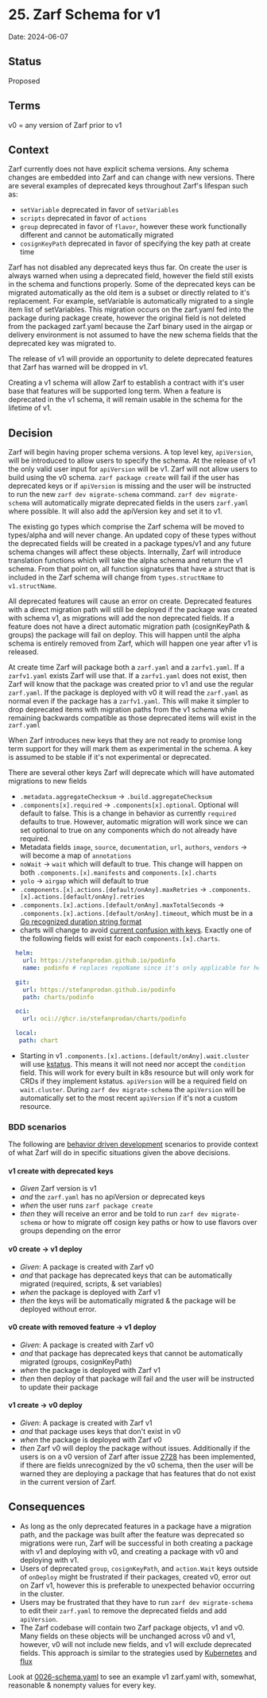 # 25. Zarf Schema for v1

Date: 2024-06-07

## Status

Proposed

## Terms
v0 = any version of Zarf prior to v1

## Context

Zarf currently does not have explicit schema versions. Any schema changes are embedded into Zarf and can change with new versions. There are several examples of deprecated keys throughout Zarf's lifespan such as:

- `setVariable` deprecated in favor of `setVariables`
- `scripts` deprecated in favor of `actions`
- `group` deprecated in favor of `flavor`, however these work functionally different and cannot be automatically migrated
- `cosignKeyPath` deprecated in favor of specifying the key path at create time

Zarf has not disabled any deprecated keys thus far. On create the user is always warned when using a deprecated field, however the field still exists in the schema and functions properly. Some of the deprecated keys can be migrated automatically as the old item is a subset or directly related to it's replacement. For example, setVariable is automatically migrated to a single item list of setVariables. This migration occurs on the zarf.yaml fed into the package during package create, however the original field is not deleted from the packaged zarf.yaml because the Zarf binary used in the airgap or delivery environment is not assumed to have the new schema fields that the deprecated key was migrated to.

The release of v1 will provide an opportunity to delete deprecated features that Zarf has warned will be dropped in v1.

Creating a v1 schema will allow Zarf to establish a contract with it's user base that features will be supported long term. When a feature is deprecated in the v1 schema, it will remain usable in the schema for the lifetime of v1.

## Decision

Zarf will begin having proper schema versions. A top level key, `apiVersion`, will be introduced to allow users to specify the schema. At the release of v1 the only valid user input for `apiVersion` will be v1. Zarf will not allow users to build using the v0 schema. `zarf package create` will fail if the user has deprecated keys or if `apiVersion` is missing and the user will be instructed to run the new `zarf dev migrate-schema` command. `zarf dev migrate-schema` will automatically migrate deprecated fields in the users `zarf.yaml` where possible. It will also add the apiVersion key and set it to v1.

The existing go types which comprise the Zarf schema will be moved to types/alpha and will never change. An updated copy of these types without the deprecated fields will be created in a package types/v1 and any future schema changes will affect these objects. Internally, Zarf will introduce translation functions which will take the alpha schema and return the v1 schema. From that point on, all function signatures that have a struct that is included in the Zarf schema will change from `types.structName` to `v1.structName`.

All deprecated features will cause an error on create. Deprecated features with a direct migration path will still be deployed if the package was created with schema v1, as migrations will add the non deprecated fields. If a feature does not have a direct automatic migration path (cosignKeyPath & groups) the package will fail on deploy. This will happen until the alpha schema is entirely removed from Zarf, which will happen one year after v1 is released.

At create time Zarf will package both a `zarf.yaml` and a `zarfv1.yaml`. If a `zarfv1.yaml` exists Zarf will use that. If a `zarfv1.yaml` does not exist, then Zarf will know that the package was created prior to v1 and use the regular `zarf.yaml`. If the package is deployed with v0 it will read the `zarf.yaml` as normal even if the package has a `zarfv1.yaml`. This will make it simpler to drop deprecated items with migration paths from the v1 schema while remaining backwards compatible as those deprecated items will exist in the `zarf.yaml`

When Zarf introduces new keys that they are not ready to promise long term support for they will mark them as experimental in the schema. A key is assumed to be stable if it's not experimental or deprecated.

There are several other keys Zarf will deprecate which will have automated migrations to new fields
- `.metadata.aggregateChecksum` -> `.build.aggregateChecksum`
- `.components[x].required` -> `.components[x].optional`. Optional will default to false. This is a change in behavior as currently `required` defaults to true. However, automatic migration will work since we can set optional to true on any components which do not already have required.
- Metadata fields `image`, `source`, `documentation`, `url`, `authors`, `vendors` -> will become a map of `annotations`
- `noWait` -> `wait` which will default to true. This change will happen on both `.components.[x].manifests` and `components.[x].charts`
- `yolo` -> `airgap` which will default to true
- `.components.[x].actions.[default/onAny].maxRetries` -> `.components.[x].actions.[default/onAny].retries`
- `.components.[x].actions.[default/onAny].maxTotalSeconds` -> `.components.[x].actions.[default/onAny].timeout`, which must be in a [Go recognized duration string format](https://pkg.go.dev/time#ParseDuration)
- charts will change to avoid [current confusion with keys](https://github.com/defenseunicorns/zarf/issues/2245). Exactly one of the following fields will exist for each `components.[x].charts`.
```yaml
  helm:
    url: https://stefanprodan.github.io/podinfo
    name: podinfo # replaces repoName since it's only applicable for helm repos

  git:
    url: https://stefanprodan.github.io/podinfo
    path: charts/podinfo

  oci:
    url: oci://ghcr.io/stefanprodan/charts/podinfo

  local:
   path: chart
```
- Starting in v1 `.components.[x].actions.[default/onAny].wait.cluster` will use [kstatus](https://github.com/kubernetes-sigs/cli-utils/blob/master/pkg/kstatus/README.md). This means it will not need nor accept the `condition` field. This will work for every built in k8s resource but will only work for CRDs if they implement kstatus. `apiVersion` will be a required field on `wait.cluster`. During `zarf dev migrate-schema` the `apiVersion` will be automatically set to the most recent `apiVersion` if it's not a custom resource.

### BDD scenarios
The following are [behavior driven development](https://en.wikipedia.org/wiki/Behavior-driven_development) scenarios to provide context of what Zarf will do in specific situations given the above decisions.

#### v1 create with deprecated keys
- *Given* Zarf version is v1
- *and* the `zarf.yaml` has no apiVersion or deprecated keys
- *when* the user runs `zarf package create`
- *then* they will receive an error and be told to run `zarf dev migrate-schema` or how to migrate off cosign key paths or how to use flavors over groups depending on the error

#### v0 create -> v1 deploy
- *Given*: A package is created with Zarf v0
- *and* that package has deprecated keys that can be automatically migrated (required, scripts, & set variables)
- *when* the package is deployed with Zarf v1
- *then* the keys will be automatically migrated & the package will be deployed without error.

#### v0 create with removed feature -> v1 deploy
- *Given*: A package is created with Zarf v0
- *and* that package has deprecated keys that cannot be automatically migrated (groups, cosignKeyPath)
- *when* the package is deployed with Zarf v1
- *then* then deploy of that package will fail and the user will be instructed to update their package

#### v1 create -> v0 deploy
- *Given*: A package is created with Zarf v1
- *and* that package uses keys that don't exist in v0
- *when* the package is deployed with Zarf v0
- *then* Zarf v0 will deploy the package without issues. Additionally if the users is on a v0 version of Zarf after issue [2728](https://github.com/defenseunicorns/zarf/issues/2728) has been implemented, if there are fields unrecognized by the v0 schema, then the user will be warned they are deploying a package that has features that do not exist in the current version of Zarf.

## Consequences
- As long as the only deprecated features in a package have a migration path, and the package was built after the feature was deprecated so migrations were run, Zarf will be successful in both creating a package with v1 and deploying with v0, and creating a package with v0 and deploying with v1.
- Users of deprecated `group`, `cosignKeyPath`, and `action.Wait` keys outside of `onDeploy` might be frustrated if their packages, created v0, error out on Zarf v1, however this is preferable to unexpected behavior occurring in the cluster.
- Users may be frustrated that they have to run `zarf dev migrate-schema` to edit their `zarf.yaml` to remove the deprecated fields and add `apiVersion`.
- The Zarf codebase will contain two Zarf package objects, v1 and v0. Many fields on these objects will be unchanged across v0 and v1, however, v0 will not include new fields, and v1 will exclude deprecated fields. This approach is similar to the strategies used by [Kubernetes](https://github.com/kubernetes/api/tree/master/storage) and [flux](https://github.com/fluxcd/source-controller/tree/main/api)

Look at [0026-schema.yaml](0026-schema.yaml) to see an example v1 zarf.yaml with, somewhat, reasonable & nonempty values for every key.
